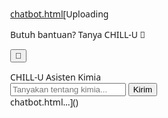 [chatbot.html](https://github.com/user-attachments/files/22890927/chatbot.html)[Uploading<!DOCTYPE html>
<html lang="id">
<head>
<meta charset="UTF-8">
<title>🤖 CHILL-U Universe Chat</title>
<style>
  body {
    margin: 0;
    font-family: 'Segoe UI', sans-serif;
  }

  /* === Tombol robot biru melayang === */
  #chatToggle {
    position: fixed;
    bottom: 25px;
    right: 25px;
    width: 65px;
    height: 65px;
    border-radius: 50%;
    background: radial-gradient(circle at 30% 30%, #6b8bff, #2f4cff);
    border: none;
    cursor: pointer;
    font-size: 32px;
    color: white;
    display: flex;
    align-items: center;
    justify-content: center;
    box-shadow: 0 0 20px rgba(91,124,255,0.8);
    animation: float 3s ease-in-out infinite, pulse 2s ease-in-out infinite;
    transition: transform 0.3s ease, box-shadow 0.3s ease;
    z-index: 1000;
  }

  #chatToggle:hover {
    transform: scale(1.15);
    box-shadow: 0 0 25px rgba(91,124,255,1);
  }

  /* === Animasi melayang dan berdenyut === */
  @keyframes float {
    0%, 100% { transform: translateY(0); }
    50% { transform: translateY(-6px); }
  }
  @keyframes pulse {
    0%, 100% { box-shadow: 0 0 15px rgba(91,124,255,0.8); }
    50% { box-shadow: 0 0 30px rgba(91,124,255,1); }
  }

  /* === Balon teks ajakan === */
  #chatHint {
    position: fixed;
    bottom: 105px;
    right: 95px;
    background: white;
    color: #2f4cff;
    padding: 10px 14px;
    border-radius: 12px;
    box-shadow: 0 4px 14px rgba(0,0,0,0.2);
    font-size: 14px;
    font-weight: 500;
    opacity: 0;
    transform: translateY(10px);
    animation: hintPop 4s ease-in-out infinite;
    z-index: 999;
  }

  @keyframes hintPop {
    0%, 70%, 100% { opacity: 0; transform: translateY(10px); }
    10%, 40% { opacity: 1; transform: translateY(0); }
  }

  /* === Kotak chat === */
  .chat-box {
    position: fixed;
    bottom: 95px;
    right: 25px;
    width: 340px;
    height: 460px;
    display: none;
    flex-direction: column;
    background: linear-gradient(145deg, #f9f9f9, #e5e5e5);
    border-radius: 16px;
    box-shadow: 0 10px 25px rgba(0,0,0,0.3);
    overflow: hidden;
    z-index: 999;
    animation: slideUp 0.4s ease;
  }

  @keyframes slideUp {
    from { transform: translateY(30px); opacity: 0; }
    to { transform: translateY(0); opacity: 1; }
  }

  .chat-header {
    background: #5b7cff;
    color: white;
    text-align: center;
    padding: 12px;
    font-weight: 600;
    letter-spacing: 0.5px;
  }

  .messages {
    flex: 1;
    padding: 14px;
    overflow-y: auto;
    background: #ffffff;
    color: #333;
    font-size: 14px;
  }

  .user, .bot {
    padding: 10px;
    margin: 8px 0;
    border-radius: 10px;
    line-height: 1.4;
  }

  .user {
    background: #dbe2ff;
    text-align: right;
    color: #1e2a78;
  }

  .bot {
    background: #f0f0f0;
    color: #333;
  }

  .input-area {
    display: flex;
    gap: 8px;
    padding: 10px;
    background: #efefef;
    border-top: 1px solid #ddd;
  }

  input {
    flex: 1;
    padding: 8px 10px;
    border-radius: 8px;
    border: 1px solid #ccc;
    outline: none;
    font-size: 14px;
  }

  button#sendBtn {
    padding: 8px 14px;
    border: none;
    border-radius: 8px;
    background: #5b7cff;
    color: white;
    cursor: pointer;
    font-weight: 600;
  }

  button#sendBtn:hover {
    background: #6e8fff;
  }
</style>
</head>
<body>

<!-- Balon teks ajakan -->
<div id="chatHint">Butuh bantuan? Tanya CHILL-U 🤖</div>

<!-- Tombol ikon robot -->
<button id="chatToggle">🤖</button>

<!-- Kotak chat -->
<div class="chat-box" id="chatBox">
  <div class="chat-header">CHILL-U Asisten Kimia</div>
  <div class="messages" id="chatMessages"></div>
  <div class="input-area">
    <input type="text" id="chatInput" placeholder="Tanyakan tentang kimia...">
    <button id="sendBtn">Kirim</button>
  </div>
</div>

<script>
  const chatBox = document.getElementById("chatBox");
  const chatToggle = document.getElementById("chatToggle");
  const chatHint = document.getElementById("chatHint");
  const chatMessages = document.getElementById("chatMessages");
  const chatInput = document.getElementById("chatInput");
  const sendBtn = document.getElementById("sendBtn");

  // Toggle muncul/tutup chat
  chatToggle.onclick = () => {
    const visible = chatBox.style.display === "flex";
    chatBox.style.display = visible ? "none" : "flex";
    chatHint.style.display = visible ? "block" : "none";
  };

  // Kirim pesan
  function sendMessage() {
    const userText = chatInput.value.trim();
    if (!userText) return;
    appendMessage("user", userText);
    chatInput.value = "";

    setTimeout(async () => {
      const botReply = await getBotReply(userText);
      appendMessage("bot", botReply);
      chatMessages.scrollTop = chatMessages.scrollHeight;
    }, 400);
  }

  // Tampilkan pesan
  function appendMessage(sender, text) {
    const msg = document.createElement("div");
    msg.className = sender;
    msg.textContent = text;
    chatMessages.appendChild(msg);
  }

  // Balasan bot sederhana
  async function getBotReply(question) {
    const q = question.toLowerCase();
    if (q.includes("atom")) return "Atom adalah partikel terkecil penyusun materi, terdiri dari proton, neutron, dan elektron.";
    if (q.includes("molekul")) return "Molekul adalah gabungan dua atau lebih atom yang terikat secara kimia.";
    if (q.includes("asam") && q.includes("basa")) return "Asam menghasilkan ion H⁺ dan basa menghasilkan ion OH⁻ dalam larutan.";
    if (q.includes("reaksi kimia")) return "Reaksi kimia melibatkan perubahan susunan atom untuk membentuk zat baru.";
    if (q.includes("katalis")) return "Katalis mempercepat reaksi tanpa ikut bereaksi secara permanen.";
    if (q.includes("larutan")) return "Larutan adalah campuran homogen antara zat pelarut dan zat terlarut.";
    if (q.includes("hidrokarbon")) return "Hidrokarbon terdiri dari unsur karbon (C) dan hidrogen (H). Contohnya metana (CH₄).";
    if (q.includes("halo") || q.includes("hai")) return "Halo! Aku CHILL-U, siap bantu kamu belajar kimia! 😊";
    if (q.includes("terima kasih")) return "Sama-sama! Senang bisa membantu 😄";
    return "Hmm... menarik! Tapi aku belum punya jawaban detail untuk itu. Coba tanyakan hal tentang atom, reaksi, atau katalis 😉";
  }

  sendBtn.onclick = sendMessage;
  chatInput.addEventListener("keypress", e => {
    if (e.key === "Enter") sendMessage();
  });
</script>

</body>
</html> chatbot.html…]()
